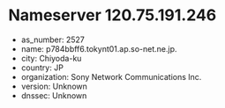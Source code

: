 # Nameserver 120.75.191.246

* as_number: 2527
* name: p784bbff6.tokynt01.ap.so-net.ne.jp.
* city: Chiyoda-ku
* country: JP
* organization: Sony Network Communications Inc.
* version: Unknown
* dnssec: Unknown
